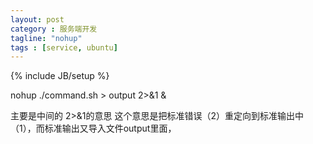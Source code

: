 ```yaml
---
layout: post
category : 服务端开发
tagline: "nohup"
tags : [service, ubuntu]
---
```

{% include JB/setup %}

nohup ./command.sh > output 2>&1 & 

主要是中间的 2>&1的意思 
这个意思是把标准错误（2）重定向到标准输出中（1），而标准输出又导入文件output里面， 